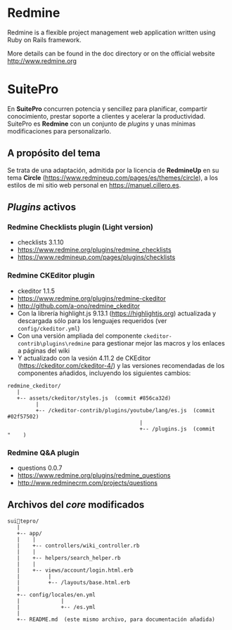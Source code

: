 # Redmine

Redmine is a flexible project management web application written using Ruby on
Rails framework.

More details can be found in the doc directory or on the official website
http://www.redmine.org

# SuitePro

En **SuitePro** concurren potencia y sencillez para planificar, compartir
conocimiento, prestar soporte a clientes y acelerar la productividad. SuitePro
es **Redmine** con un conjunto de *plugins* y unas mínimas modificaciones para
personalizarlo.

## A propósito del tema

Se trata de una adaptación, admitida por la licencia de **RedmineUp** en su tema
**Circle** (https://www.redmineup.com/pages/es/themes/circle), a los estilos de
mi sitio web personal en https://manuel.cillero.es.

## *Plugins* activos

### Redmine Checklists plugin (Light version)

  * checklists 3.1.10
  * https://www.redmine.org/plugins/redmine_checklists
  * https://www.redmineup.com/pages/plugins/checklists

### Redmine CKEditor plugin

  * ckeditor 1.1.5
  * https://www.redmine.org/plugins/redmine-ckeditor
  * http://github.com/a-ono/redmine_ckeditor
  * Con la librería highlight.js 9.13.1 (https://highlightjs.org) actualizada y
    descargada sólo para los lenguajes requeridos (ver `config/ckeditor.yml`)
  * Con una versión ampliada del componente `ckeditor-contrib\plugins\redmine` para gestionar mejor las macros y los enlaces a páginas del wiki
  * Y actualizado con la vesión 4.11.2 de CKEditor (https://ckeditor.com/ckeditor-4/) y las versiones recomendadas de los componentes añadidos, incluyendo los siguientes cambios:
```
redmine_ckeditor/
   |
   +-- assets/ckeditor/styles.js  (commit #856ca32d)
         |
         +-- /ckeditor-contrib/plugins/youtube/lang/es.js  (commit #02f57502)
                                          |
                                          +-- /plugins.js  (commit     "    )
```

### Redmine Q&A plugin

  * questions 0.0.7
  * https://www.redmine.org/plugins/redmine_questions
  * http://www.redminecrm.com/projects/questions

## Archivos del *core* modificados
```
suitepro/
   |
   +-- app/
   |    |
   |    +-- controllers/wiki_controller.rb
   |    |
   |    +-- helpers/search_helper.rb
   |    |
   |    +-- views/account/login.html.erb
   |         |
   |         +-- /layouts/base.html.erb
   |
   +-- config/locales/en.yml
   |             |
   |             +-- /es.yml
   |
   +-- README.md  (este mismo archivo, para documentación añadida)
```
